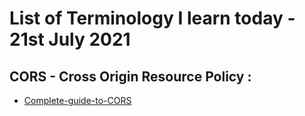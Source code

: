 # List of Terminology I learn today - 21st July 2021

## CORS  - Cross Origin Resource Policy :
*  [Complete-guide-to-CORS](https://reflectoring.io/complete-guide-to-cors/)
